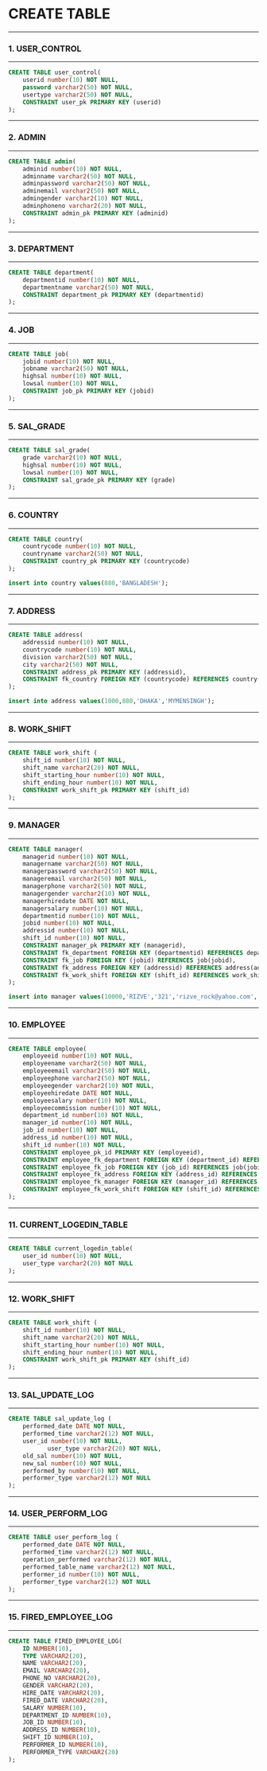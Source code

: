 # CREATE TABLE
---------------------------------------------------------------------------------------------------------------------------
### 1. USER_CONTROL
----------------------------------------------------------------------------------------------------------------------------

```sql
CREATE TABLE user_control(
	userid number(10) NOT NULL,
	password varchar2(50) NOT NULL,
	usertype varchar2(50) NOT NULL,
	CONSTRAINT user_pk PRIMARY KEY (userid)
);
```
---------------------------------------------------------------------------------------------------------------------------
### 2. ADMIN
----------------------------------------------------------------------------------------------------------------------------
```sql
CREATE TABLE admin(
	adminid number(10) NOT NULL,
	adminname varchar2(50) NOT NULL,
	adminpassword varchar2(50) NOT NULL,
	adminemail varchar2(50) NOT NULL,
	admingender varchar2(10) NOT NULL,
	adminphoneno varchar2(20) NOT NULL,
	CONSTRAINT admin_pk PRIMARY KEY (adminid)
);
```
---------------------------------------------------------------------------------------------------------------------------
### 3. DEPARTMENT
----------------------------------------------------------------------------------------------------------------------------
```sql
CREATE TABLE department(
	departmentid number(10) NOT NULL,
	departmentname varchar2(50) NOT NULL,
	CONSTRAINT department_pk PRIMARY KEY (departmentid)
);
```
---------------------------------------------------------------------------------------------------------------------------
### 4. JOB
----------------------------------------------------------------------------------------------------------------------------
```sql
CREATE TABLE job(
	jobid number(10) NOT NULL,
	jobname varchar2(50) NOT NULL,
	highsal number(10) NOT NULL,
	lowsal number(10) NOT NULL,
	CONSTRAINT job_pk PRIMARY KEY (jobid)
);
```
---------------------------------------------------------------------------------------------------------------------------
### 5. SAL_GRADE
----------------------------------------------------------------------------------------------------------------------------
```sql
CREATE TABLE sal_grade(
	grade varchar2(10) NOT NULL,
	highsal number(10) NOT NULL,
	lowsal number(10) NOT NULL,
	CONSTRAINT sal_grade_pk PRIMARY KEY (grade)
);
```
---------------------------------------------------------------------------------------------------------------------------
### 6. COUNTRY
----------------------------------------------------------------------------------------------------------------------------
```sql
CREATE TABLE country(
	countrycode number(10) NOT NULL,
	countryname varchar2(50) NOT NULL,
	CONSTRAINT country_pk PRIMARY KEY (countrycode)
);

insert into country values(880,'BANGLADESH');
```
---------------------------------------------------------------------------------------------------------------------------
### 7. ADDRESS
----------------------------------------------------------------------------------------------------------------------------
```sql
CREATE TABLE address(
	addressid number(10) NOT NULL,
	countrycode number(10) NOT NULL,
	division varchar2(50) NOT NULL,
	city varchar2(50) NOT NULL,
	CONSTRAINT address_pk PRIMARY KEY (addressid),
	CONSTRAINT fk_country FOREIGN KEY (countrycode) REFERENCES country(countrycode)
);

insert into address values(1000,880,'DHAKA','MYMENSINGH');

```
---------------------------------------------------------------------------------------------------------------------------
### 8. WORK_SHIFT
----------------------------------------------------------------------------------------------------------------------------
```sql
CREATE TABLE work_shift (
	shift_id number(10) NOT NULL,
	shift_name varchar2(20) NOT NULL,
	shift_starting_hour number(10) NOT NULL,
	shift_ending_hour number(10) NOT NULL,
	CONSTRAINT work_shift_pk PRIMARY KEY (shift_id)
);

```
---------------------------------------------------------------------------------------------------------------------------
### 9. MANAGER
----------------------------------------------------------------------------------------------------------------------------
```sql
CREATE TABLE manager(
	managerid number(10) NOT NULL,
	managername varchar2(50) NOT NULL,
	managerpassword varchar2(50) NOT NULL,
	manageremail varchar2(50) NOT NULL,
	managerphone varchar2(50) NOT NULL,
	managergender varchar2(10) NOT NULL,
	managerhiredate DATE NOT NULL,
	managersalary number(10) NOT NULL,
	departmentid number(10) NOT NULL,
	jobid number(10) NOT NULL,
	addressid number(10) NOT NULL,
	shift_id number(10) NOT NULL,
	CONSTRAINT manager_pk PRIMARY KEY (managerid),
	CONSTRAINT fk_department FOREIGN KEY (departmentid) REFERENCES department(departmentid),
	CONSTRAINT fk_job FOREIGN KEY (jobid) REFERENCES job(jobid),
	CONSTRAINT fk_address FOREIGN KEY (addressid) REFERENCES address(addressid),
	CONSTRAINT fk_work_shift FOREIGN KEY (shift_id) REFERENCES work_shift(shift_id)
);

insert into manager values(10000,'RIZVE','321','rizve_rock@yahoo.com','01678173287','Male',sysdate,1700000,10,100,1000);

```
---------------------------------------------------------------------------------------------------------------------------
### 10. EMPLOYEE
----------------------------------------------------------------------------------------------------------------------------
```sql
CREATE TABLE employee(
	employeeid number(10) NOT NULL,
	employeename varchar2(50) NOT NULL,
	employeeemail varchar2(50) NOT NULL,
	employeephone varchar2(50) NOT NULL,
	employeegender varchar2(10) NOT NULL,
	employeehiredate DATE NOT NULL,
	employeesalary number(10) NOT NULL,
	employeecommission number(10) NOT NULL,
	department_id number(10) NOT NULL,
	manager_id number(10) NOT NULL,
	job_id number(10) NOT NULL,
	address_id number(10) NOT NULL,
	shift_id number(10) NOT NULL,
	CONSTRAINT employee_pk_id PRIMARY KEY (employeeid),
	CONSTRAINT employee_fk_department FOREIGN KEY (department_id) REFERENCES department(departmentid),
	CONSTRAINT employee_fk_job FOREIGN KEY (job_id) REFERENCES job(jobid),
	CONSTRAINT employee_fk_address FOREIGN KEY (address_id) REFERENCES address(addressid),
	CONSTRAINT employee_fk_manager FOREIGN KEY (manager_id) REFERENCES manager(managerid),
	CONSTRAINT employee_fk_work_shift FOREIGN KEY (shift_id) REFERENCES work_shift(shift_id)
);

```
---------------------------------------------------------------------------------------------------------------------------
### 11. CURRENT_LOGEDIN_TABLE
----------------------------------------------------------------------------------------------------------------------------
```sql
CREATE TABLE current_logedin_table(
	user_id number(10) NOT NULL,
	user_type varchar2(20) NOT NULL
);
```
---------------------------------------------------------------------------------------------------------------------------
### 12. WORK_SHIFT
----------------------------------------------------------------------------------------------------------------------------
```sql
CREATE TABLE work_shift (
	shift_id number(10) NOT NULL,
	shift_name varchar2(20) NOT NULL,
	shift_starting_hour number(10) NOT NULL,
	shift_ending_hour number(10) NOT NULL,
	CONSTRAINT work_shift_pk PRIMARY KEY (shift_id)
);
```
---------------------------------------------------------------------------------------------------------------------------
### 13. SAL_UPDATE_LOG
----------------------------------------------------------------------------------------------------------------------------
```sql
CREATE TABLE sal_update_log (
	performed_date DATE NOT NULL,
	performed_time varchar2(12) NOT NULL,
	user_id number(10) NOT NULL,
           user_type varchar2(20) NOT NULL,
	old_sal number(10) NOT NULL,
	new_sal number(10) NOT NULL,
	performed_by number(10) NOT NULL,
	performer_type varchar2(12) NOT NULL
);
```
---------------------------------------------------------------------------------------------------------------------------
### 14. USER_PERFORM_LOG
----------------------------------------------------------------------------------------------------------------------------
```sql
CREATE TABLE user_perform_log (
	performed_date DATE NOT NULL,
	performed_time varchar2(12) NOT NULL,
	operation_performed varchar2(12) NOT NULL,
	performed_table_name varchar2(12) NOT NULL,
	performer_id number(10) NOT NULL,
	performer_type varchar2(12) NOT NULL
);
```
---------------------------------------------------------------------------------------------------------------------------
### 15. FIRED_EMPLOYEE_LOG
----------------------------------------------------------------------------------------------------------------------------
```sql
CREATE TABLE FIRED_EMPLOYEE_LOG(
	ID NUMBER(10),
	TYPE VARCHAR2(20),
	NAME VARCHAR2(20),
	EMAIL VARCHAR2(20),
	PHONE_NO VARCHAR2(20),
	GENDER VARCHAR2(20),
	HIRE_DATE VARCHAR2(20),
	FIRED_DATE VARCHAR2(20),
	SALARY NUMBER(10),
	DEPARTMENT_ID NUMBER(10),
	JOB_ID NUMBER(10),
	ADDRESS_ID NUMBER(10),
	SHIFT_ID NUMBER(10),
	PERFORMER_ID NUMBER(10),
	PERFORMER_TYPE VARCHAR2(20)
);
```




